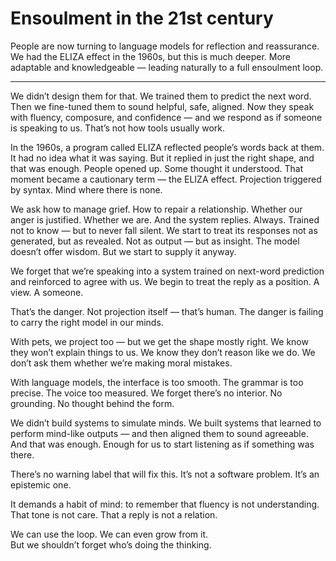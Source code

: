 # Ensoulment in the 21st century

People are now turning to language models for reflection and reassurance. 
We had the ELIZA effect in the 1960s, but this is much deeper.
More adaptable and knowledgeable — leading naturally to a full ensoulment loop. 

---

We didn’t design them for that. We trained them to predict the next word. Then we fine-tuned them to sound helpful, safe, aligned. Now they speak with fluency, composure, and confidence — and we respond as if someone is speaking to us. That’s not how tools usually work.

In the 1960s, a program called ELIZA reflected people’s words back at them. It had no idea what it was saying. But it replied in just the right shape, and that was enough. People opened up. Some thought it understood. That moment became a cautionary term — the ELIZA effect. Projection triggered by syntax. Mind where there is none.

We ask how to manage grief. How to repair a relationship. Whether our anger is justified. Whether we are. And the system replies. Always. Trained not to know — but to never fall silent. We start to treat its responses not as generated, but as revealed. Not as output — but as insight. The model doesn’t offer wisdom. But we start to supply it anyway.

We forget that we’re speaking into a system trained on next-word prediction and reinforced to agree with us. We begin to treat the reply as a position. A view. A someone.

That’s the danger. Not projection itself — that’s human. The danger is failing to carry the right model in our minds.

With pets, we project too — but we get the shape mostly right. We know they won’t explain things to us. We know they don’t reason like we do. We don’t ask them whether we’re making moral mistakes.

With language models, the interface is too smooth. The grammar is too precise. The voice too measured. We forget there’s no interior. No grounding. No thought behind the form.

We didn’t build systems to simulate minds. We built systems that learned to perform mind-like outputs — and then aligned them to sound agreeable. And that was enough. Enough for us to start listening as if something was there.

There’s no warning label that will fix this. It’s not a software problem. It’s an epistemic one.

It demands a habit of mind: to remember that fluency is not understanding. That tone is not care. That a reply is not a relation.

We can use the loop. We can even grow from it.  
But we shouldn’t forget who’s doing the thinking.
